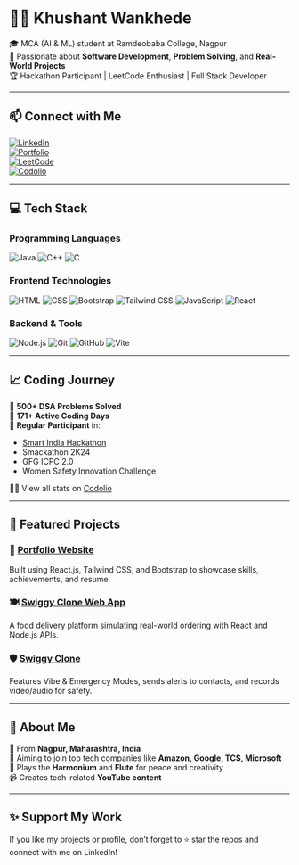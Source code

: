 # 👨‍💻 Khushant Wankhede

🎓 MCA (AI & ML) student at Ramdeobaba College, Nagpur  
💼 Passionate about **Software Development**, **Problem Solving**, and **Real-World Projects**  
🏆 Hackathon Participant | LeetCode Enthusiast | Full Stack Developer

---

## 📫 Connect with Me

[![LinkedIn](https://img.shields.io/badge/LinkedIn-blue?style=for-the-badge&logo=linkedin&logoColor=white)](https://www.linkedin.com/in/khushant-wankhede-b3021824a/)  
[![Portfolio](https://img.shields.io/badge/Portfolio-Visit-green?style=for-the-badge&logo=vercel)](https://portfolionew-orcin-pi.vercel.app/)  
[![LeetCode](https://img.shields.io/badge/LeetCode-Solved_300%2B-orange?style=for-the-badge&logo=leetcode&logoColor=white)](https://leetcode.com/u/KHUSHANT_WANKHEDE/)  
[![Codolio](https://img.shields.io/badge/Codolio-Profile-blueviolet?style=for-the-badge)](https://codolio.com/profile/KhushantWankhede)

---

## 💻 Tech Stack

### Programming Languages
![Java](https://img.shields.io/badge/Java-ED8B00?style=for-the-badge&logo=java&logoColor=white)
![C++](https://img.shields.io/badge/C++-00599C?style=for-the-badge&logo=c%2B%2B&logoColor=white)
![C](https://img.shields.io/badge/C-00599C?style=for-the-badge&logo=c&logoColor=white)

### Frontend Technologies
![HTML](https://img.shields.io/badge/HTML-E34F26?style=for-the-badge&logo=html5&logoColor=white)
![CSS](https://img.shields.io/badge/CSS-1572B6?style=for-the-badge&logo=css3&logoColor=white)
![Bootstrap](https://img.shields.io/badge/Bootstrap-563d7c?style=for-the-badge&logo=bootstrap&logoColor=white)
![Tailwind CSS](https://img.shields.io/badge/Tailwind-06B6D4?style=for-the-badge&logo=tailwind-css&logoColor=white)
![JavaScript](https://img.shields.io/badge/JavaScript-F7DF1E?style=for-the-badge&logo=javascript&logoColor=black)
![React](https://img.shields.io/badge/React-61DAFB?style=for-the-badge&logo=react&logoColor=black)

### Backend & Tools
![Node.js](https://img.shields.io/badge/Node.js-339933?style=for-the-badge&logo=nodedotjs&logoColor=white)
![Git](https://img.shields.io/badge/Git-F05032?style=for-the-badge&logo=git&logoColor=white)
![GitHub](https://img.shields.io/badge/GitHub-181717?style=for-the-badge&logo=github&logoColor=white)
![Vite](https://img.shields.io/badge/Vite-646CFF?style=for-the-badge&logo=vite&logoColor=white)

---

## 📈 Coding Journey

🔹 **500+ DSA Problems Solved**  
🔹 **171+ Active Coding Days**  
🔹 **Regular Participant** in:
- [Smart India Hackathon](https://www.sih.gov.in/)
- Smackathon 2K24
- GFG ICPC 2.0
- Women Safety Innovation Challenge

👨‍💻 View all stats on [Codolio](https://codolio.com/profile/KhushantWankhede)

---

## 🚀 Featured Projects

### 🔗 [Portfolio Website](https://portfolionew-orcin-pi.vercel.app/)
Built using React.js, Tailwind CSS, and Bootstrap to showcase skills, achievements, and resume.

### 🍽 [Swiggy Clone Web App](https://swiggy-c-lone-practice-psi.vercel.app/)
A food delivery platform simulating real-world ordering with React and Node.js APIs.

### 🛡 [Swiggy Clone](https://swiggy-c-lone-practice-psi.vercel.app/)
Features Vibe & Emergency Modes, sends alerts to contacts, and records video/audio for safety.

---

## 🧠 About Me

📍 From **Nagpur, Maharashtra, India**  
🎯 Aiming to join top tech companies like **Amazon, Google, TCS, Microsoft**  
🎵 Plays the **Harmonium** and **Flute** for peace and creativity  
📹 Creates tech-related **YouTube content**

---

## ✨ Support My Work

If you like my projects or profile, don’t forget to ⭐ star the repos and connect with me on LinkedIn!

